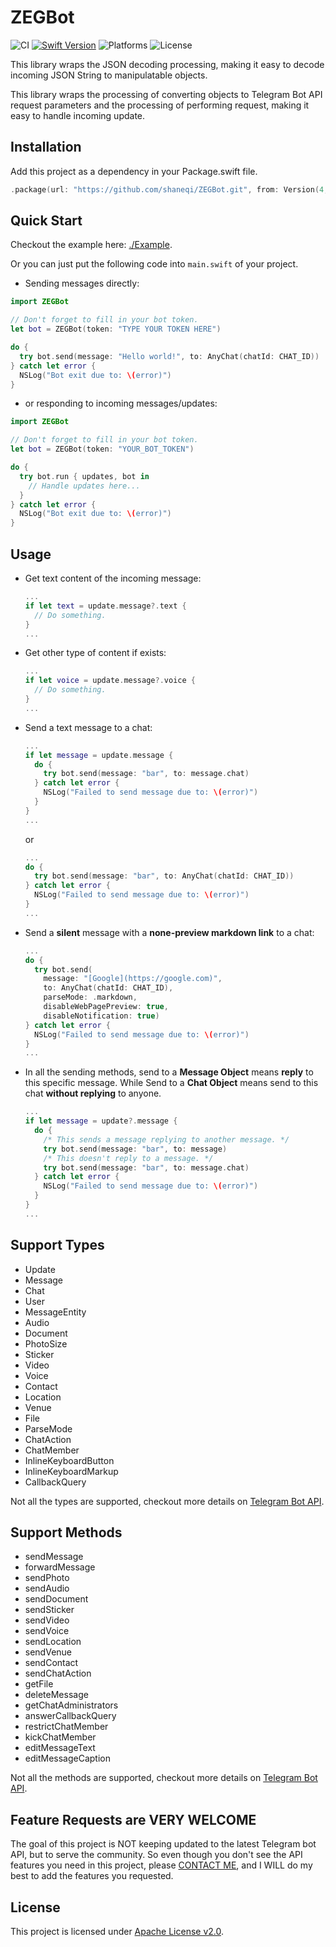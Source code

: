 # ZEGBot

![CI](https://github.com/ShaneQi/ZEGBot/workflows/CI/badge.svg?branch=master)  [![Swift Version](https://img.shields.io/badge/Swift-5-orange.svg?style=flat)](https://swift.org)  ![Platforms](https://img.shields.io/badge/Platforms-OS%20X%20%7C%20Linux%20-blue.svg?style=flat)  ![License](https://img.shields.io/badge/License-Apache-red.svg?style=flat)

This library wraps the JSON decoding processing, making it easy to decode incoming JSON String to manipulatable objects.

This library wraps the processing of converting objects to Telegram Bot API request parameters and the processing of performing request, making it easy to handle incoming update.

## Installation

Add this project as a dependency in your Package.swift file.

```swift
.package(url: "https://github.com/shaneqi/ZEGBot.git", from: Version(4, 2, 8))
```
## Quick Start

Checkout the example here: [./Example](https://github.com/ShaneQi/ZEGBot/tree/master/Example).

Or you can just put the following code into `main.swift` of your project.

- Sending messages directly:

```swift
import ZEGBot

// Don't forget to fill in your bot token.
let bot = ZEGBot(token: "TYPE YOUR TOKEN HERE")

do {
  try bot.send(message: "Hello world!", to: AnyChat(chatId: CHAT_ID))
} catch let error {
  NSLog("Bot exit due to: \(error)")
}
```

- or responding to incoming messages/updates:

```swift
import ZEGBot

// Don't forget to fill in your bot token.
let bot = ZEGBot(token: "YOUR_BOT_TOKEN")

do {
  try bot.run { updates, bot in
    // Handle updates here...
  }
} catch let error {
  NSLog("Bot exit due to: \(error)")
}
```

## Usage

- Get text content of the incoming message:
  ```swift
  ...
  if let text = update.message?.text {
    // Do something.
  }
  ...
  ```

- Get other type of content if exists:
  ```swift
  ...
  if let voice = update.message?.voice {
    // Do something.
  }
  ...
  ```

- Send a text message to a chat:
  ```swift
  ...
  if let message = update.message {
    do {
      try bot.send(message: "bar", to: message.chat)
    } catch let error {
      NSLog("Failed to send message due to: \(error)")
    }
  }
  ...
  ```
  or
  ```swift
  ...
  do {
    try bot.send(message: "bar", to: AnyChat(chatId: CHAT_ID))
  } catch let error {
    NSLog("Failed to send message due to: \(error)")
  }
  ...
  ```

- Send a **silent** message with a **none-preview markdown link** to a chat:
  ```swift
  ...
  do {
    try bot.send(
      message: "[Google](https://google.com)",
      to: AnyChat(chatId: CHAT_ID),
      parseMode: .markdown,
      disableWebPagePreview: true,
      disableNotification: true)
  } catch let error {
    NSLog("Failed to send message due to: \(error)")
  }
  ...
  ```

- In all the sending methods, send to a **Message Object** means **reply** to this specific message. While Send to a **Chat Object** means send to this chat **without replying** to anyone.
  ```swift
  ...
  if let message = update?.message {
    do {
      /* This sends a message replying to another message. */
      try bot.send(message: "bar", to: message)
      /* This doesn't reply to a message. */
      try bot.send(message: "bar", to: message.chat)
    } catch let error {
      NSLog("Failed to send message due to: \(error)")
    }
  }
  ...
  ```
## Support Types

- Update
- Message
- Chat
- User
- MessageEntity
- Audio
- Document
- PhotoSize
- Sticker
- Video
- Voice
- Contact
- Location
- Venue
- File
- ParseMode
- ChatAction
- ChatMember
- InlineKeyboardButton
- InlineKeyboardMarkup
- CallbackQuery

Not all the types are supported, checkout more details on [Telegram Bot API](https://core.telegram.org/bots/api#available-types).

## Support Methods

- sendMessage
- forwardMessage
- sendPhoto
- sendAudio
- sendDocument
- sendSticker
- sendVideo
- sendVoice
- sendLocation
- sendVenue
- sendContact
- sendChatAction
- getFile
- deleteMessage
- getChatAdministrators
- answerCallbackQuery
- restrictChatMember
- kickChatMember
- editMessageText
- editMessageCaption

Not all the methods are supported, checkout more details on [Telegram Bot API](https://core.telegram.org/bots/api#available-methods).

## Feature Requests are VERY WELCOME

The goal of this project is NOT keeping updated to the latest Telegram bot API, but to serve the community.
So even though you don't see the API features you need in this project, please [CONTACT ME](https://t.me/shaneqi), and I WILL do my best to add the features you requested.

## License
This project is licensed under [Apache License v2.0](http://www.apache.org/licenses/LICENSE-2.0).
